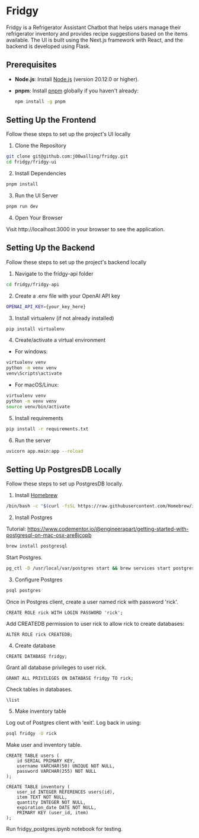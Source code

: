 # Fridgy

Fridgy is a Refrigerator Assistant Chatbot that helps users manage their refrigerator inventory and provides recipe suggestions based on the items available. The UI is built using the Next.js framework with React, and the backend is developed using Flask.

## Prerequisites

- **Node.js**: Install [Node.js](https://nodejs.org/) (version 20.12.0 or higher).
- **pnpm**: Install [pnpm](https://pnpm.io/) globally if you haven't already:

  ```bash
  npm install -g pnpm
  ```

## Setting Up the Frontend

Follow these steps to set up the project's UI locally

1. Clone the Repository

```bash
git clone git@github.com:j00walling/fridgy.git
cd fridgy/fridgy-ui
```

2. Install Dependencies

```bash
pnpm install
```

3. Run the UI Server

```bash
pnpm run dev
```

4. Open Your Browser

Visit http://localhost:3000 in your browser to see the application.


## Setting Up the Backend

Follow these steps to set up the project's backend locally

1. Navigate to the fridgy-api folder

```bash
cd fridgy/fridgy-api
```

2. Create a .env file with your OpenAI API key

```bash
OPENAI_API_KEY={your_key_here}
```

3. Install virtualenv (if not already installed)

```bash
pip install virtualenv
```

4. Create/activate a virtual environment

- For windows:

```bash
virtualenv venv
python -m venv venv
venv\Scripts\activate
```

- For macOS/Linux:

```bash
virtualenv venv
python -m venv venv
source venv/bin/activate
```

5. Install requirements

```bash
pip install -r requirements.txt
```

6. Run the server

```bash
uvicorn app.main:app --reload
```

## Setting Up PostgresDB Locally

Follow these steps to set up PostgresDB locally.

1. Install [Homebrew](https://brew.sh/) 
```bash
/bin/bash -c "$(curl -fsSL https://raw.githubusercontent.com/Homebrew/install/HEAD/install.sh)"
```

2. Install Postgres

Tutorial: https://www.codementor.io/@engineerapart/getting-started-with-postgresql-on-mac-osx-are8jcopb

```bash
brew install postgresql
```

Start Postgres.

```bash
pg_ctl -D /usr/local/var/postgres start && brew services start postgresql
```

3. Configure Postgres
```bash
psql postgres
```

Once in Postgres client, create a user named rick with password 'rick'.

```postgres
CREATE ROLE rick WITH LOGIN PASSWORD 'rick';
```

Add CREATEDB permission to user rick to allow rick to create databases:

```postgres
ALTER ROLE rick CREATEDB;
```

4. Create database
```postgres
CREATE DATABASE fridgy;
```

Grant all database privileges to user rick. 
```postgres
GRANT ALL PRIVILEGES ON DATABASE fridgy TO rick;
```

Check tables in databases.
```postgres
\list
```

5. Make inventory table

Log out of Postgres client with 'exit'. Log back in using:
```bash
psql fridgy -U rick
```

Make user and inventory table.
```postgres
CREATE TABLE users (
    id SERIAL PRIMARY KEY,
    username VARCHAR(50) UNIQUE NOT NULL,
    password VARCHAR(255) NOT NULL
);
```

```postgres
CREATE TABLE inventory (
    user_id INTEGER REFERENCES users(id),
    item TEXT NOT NULL,
    quantity INTEGER NOT NULL,
    expiration_date DATE NOT NULL,
    PRIMARY KEY (user_id, item)
);
```

Run fridgy_postgres.ipynb notebook for testing.
